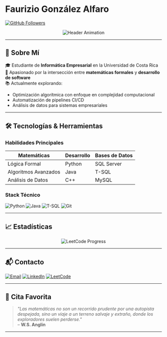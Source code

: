 # Faurizio González Alfaro 

[![GitHub Followers](https://img.shields.io/github/followers/gonzalezfaurizio?style=social)](https://github.com/gonzalezfaurizio)

<div align="center">
  <img src="https://readme-typing-svg.demolab.com?font=Fira+Code&pause=1000&color=58A6FF&width=435&lines=Bachelor+in+Business+Informatics;Formal+Methods+Enthusiast;DevOps+Learner;Algorithm+Designer" alt="Header Animation">
</div>

---

## 🔭 Sobre Mí

🎓 Estudiante de **Informática Empresarial** en la Universidad de Costa Rica  
🧠 Apasionado por la intersección entre **matemáticas formales** y **desarrollo de software**  
📚 Actualmente explorando:
- Optimización algorítmica con enfoque en complejidad computacional
- Automatización de pipelines CI/CD
- Análisis de datos para sistemas empresariales


---

## 🛠️ Tecnologías & Herramientas

### **Habilidades Principales**
| **Matemáticas**       | **Desarrollo**         | **Bases de Datos**   |
|-----------------------|------------------------|----------------------|
| Lógica Formal         | Python                 | SQL Server          |
| Algoritmos Avanzados  | Java                   | T-SQL               |
| Análisis de Datos     | C++                    | MySQL               |

### **Stack Técnico**
![Python](https://img.shields.io/badge/Python-3776AB?logo=python&logoColor=white)
![Java](https://img.shields.io/badge/Java-007396?logo=java&logoColor=white)
![T-SQL](https://img.shields.io/badge/T--SQL-CC2927?logo=microsoft-sql-server&logoColor=white)
![Git](https://img.shields.io/badge/Git-F05032?logo=git&logoColor=white)

---

## 📈 Estadísticas

<div align="center">
  
  
![LeetCode Progress](https://leetcard.jacoblin.cool/FaurizioGonzalezAlfaro?theme=dark&font=Abel)


</div>

---


## 📬 Contacto

[![Email](https://img.shields.io/badge/📧_Email-gonzalezfaurizio@gmail.com-D14836?style=flat-square&logo=gmail)](mailto:gonzalezfaurizio@gmail.com)
[![LinkedIn](https://img.shields.io/badge/🔗_LinkedIn-Perfil-0077B5?style=flat-square&logo=linkedin)](https://www.linkedin.com/in/faurizio-gonz%C3%A1lez-alfaro-931421301)
[![LeetCode](https://img.shields.io/badge/💻_LeetCode-Perfil-FFA116?style=flat-square&logo=leetcode)](https://leetcode.com/FaurizioGonzalezAlfaro/)

---

## 📖 Cita Favorita

> _"Las matemáticas no son un recorrido prudente por una autopista despejada, sino un viaje a un terreno salvaje y extraño, donde los exploradores suelen perderse."_  
> – **W.S. Anglin**

---
